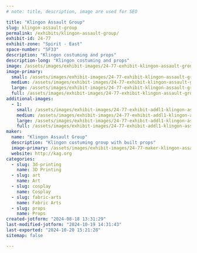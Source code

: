 ```yaml
---
# note: title, description, image are used for SEO

title: "Klingon Assault Group"
slug: klingon-assault-group
permalink: /exhibits/klingon-assault-group/
exhibit-id: 24-77
exhibit-zone: "Spirit - East"
space-number: "SF33"
description: "Klingon costuming and props"
description-long: "Klingon costuming and props"
image: /assets/images/exhibit-images/24-77-exhibit-klingon-assault-group-43-kagbaneer-24x48sm-2-3473-large.png
image-primary: 
  small: /assets/images/exhibit-images/24-77-exhibit-klingon-assault-group-43-kagbaneer-24x48sm-2-3473-small.png
  medium: /assets/images/exhibit-images/24-77-exhibit-klingon-assault-group-43-kagbaneer-24x48sm-2-3473-medium.png
  large: /assets/images/exhibit-images/24-77-exhibit-klingon-assault-group-43-kagbaneer-24x48sm-2-3473-large.png
  full: /assets/images/exhibit-images/24-77-exhibit-klingon-assault-group-43-kagbaneer-24x48sm-2-3473-full.png
additional-images: 
  - 1:
    small: /assets/images/exhibit-images/24-77-exhibit-addl1-klingon-assault-group-klingon-small.jpg
    medium: /assets/images/exhibit-images/24-77-exhibit-addl1-klingon-assault-group-klingon-medium.jpg
    large: /assets/images/exhibit-images/24-77-exhibit-addl1-klingon-assault-group-klingon-large.jpg
    full: /assets/images/exhibit-images/24-77-exhibit-addl1-klingon-assault-group-klingon-full.jpg
maker: 
  name: "Klingon Assault Group"
  description: "Klingon costuming group with built props"
  image-primary: /assets/images/exhibit-images/24-77-maker-klingon-assault-group-kagbaneer-24x48sm-2-medium.png
  website: http://kag.org
categories: 
  - slug: 3d-printing
    name: 3D Printing
  - slug: art
    name: Art
  - slug: cosplay
    name: Cosplay
  - slug: fabric-arts
    name: Fabric Arts
  - slug: props
    name: Props
created-jotform: "2024-08-18 13:31:29"
last-modified-jotform: "2024-10-19 14:31:43"
last-exported: "2024-10-20 15:21:28"
sitemap: false

---
```


